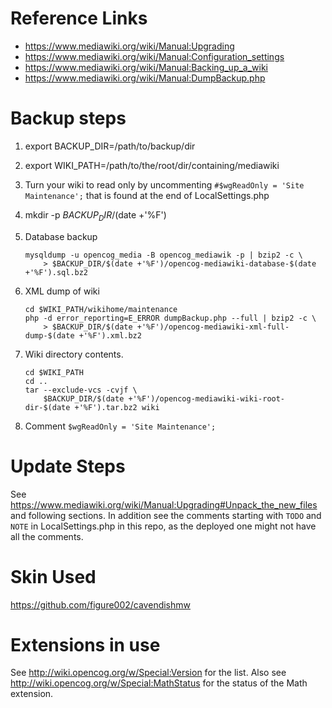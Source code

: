 # Reference Links
* https://www.mediawiki.org/wiki/Manual:Upgrading
* https://www.mediawiki.org/wiki/Manual:Configuration_settings
* https://www.mediawiki.org/wiki/Manual:Backing_up_a_wiki
* https://www.mediawiki.org/wiki/Manual:DumpBackup.php

# Backup steps
1. export BACKUP_DIR=/path/to/backup/dir
2. export WIKI_PATH=/path/to/the/root/dir/containing/mediawiki
3. Turn your wiki to read only by uncommenting
   `#$wgReadOnly = 'Site Maintenance';` that is found at the end of
   LocalSettings.php
4. mkdir -p $BACKUP_DIR/$(date +'%F')
5. Database backup

    ```
    mysqldump -u opencog_media -B opencog_mediawik -p | bzip2 -c \
        > $BACKUP_DIR/$(date +'%F')/opencog-mediawiki-database-$(date +'%F').sql.bz2
    ```

6. XML dump of wiki

    ```
    cd $WIKI_PATH/wikihome/maintenance
    php -d error_reporting=E_ERROR dumpBackup.php --full | bzip2 -c \
        > $BACKUP_DIR/$(date +'%F')/opencog-mediawiki-xml-full-dump-$(date +'%F').xml.bz2
    ```

7. Wiki directory contents.

    ```
    cd $WIKI_PATH
    cd ..
    tar --exclude-vcs -cvjf \
        $BACKUP_DIR/$(date +'%F')/opencog-mediawiki-wiki-root-dir-$(date +'%F').tar.bz2 wiki
    ```

8. Comment `$wgReadOnly = 'Site Maintenance';`

# Update Steps
  See https://www.mediawiki.org/wiki/Manual:Upgrading#Unpack_the_new_files
  and following sections. In addition see the comments starting with `TODO` and
  `NOTE` in LocalSettings.php in this repo, as the deployed one might not have
  all the comments.

# Skin Used
  https://github.com/figure002/cavendishmw

# Extensions in use
  See http://wiki.opencog.org/w/Special:Version for the list. Also see
  http://wiki.opencog.org/w/Special:MathStatus for the status of the
  Math extension.

